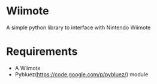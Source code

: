 Wiimote
==================
A simple python library to interface with Nintendo Wiimote


Requirements
==================
- A Wiimote
- Pybluez(https://code.google.com/p/pybluez/) module
